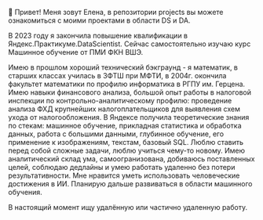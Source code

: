 👋 Привет! Меня зовут Елена, в репозитории projects вы можете ознакомиться с моими проектами в области DS и DA.

В 2023 году я закончила повышение квалификации в Яндекс.Практикуме.DataScientist. Сейчас самостоятельно изучаю курс Машинное обучение от ПМИ ФКН ВШЭ.

Имею в прошлом хороший технический бэкграунд - я математик, в старших классах училась в ЗФТШ при МФТИ, в 2004г. окончила факультет математики по профилю информатика в РГПУ им. Герцена. Имею навыки финансового анализа, большой опыт работы в налоговой инспекции по контрольно-аналитическому профилю: проведение анализа ФХД крупнейших налогоплательщиков для выявления схем ухода от налогообложения. В Яндексе получила теоретические знания по стекам: машинное обучение, прикладная статистика и обработка данных, работа с большими данными, глубинное обучение, его применение к изображениям, текстам, базовый SQL.
Люблю ставить перед собой сложные задачи, люблю учиться чему-то новому. Имею аналитический склад ума, самоогранизована, добиваюсь поставленных целей, соблюдаю дедлайны и умею работать удаленно без потери результативности.  Мне нравится уметь использовать человеческие достижения в ИИ. Планирую дальше развиваться в области машинного обучения.

В настоящий момент ищу удалённую или частично удаленную работу.
